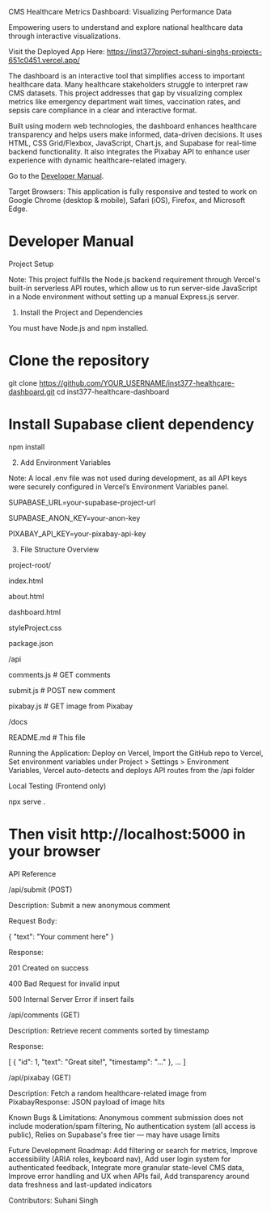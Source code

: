 CMS Healthcare Metrics Dashboard: Visualizing Performance Data

Empowering users to understand and explore national healthcare data through interactive visualizations.

Visit the Deployed App Here: https://inst377project-suhani-singhs-projects-651c0451.vercel.app/

The dashboard is an interactive tool that simplifies access to important healthcare data. Many healthcare stakeholders struggle to interpret raw CMS datasets. This project addresses that gap by visualizing complex metrics like emergency department wait times, vaccination rates, and sepsis care compliance in a clear and interactive format.

Built using modern web technologies, the dashboard enhances healthcare transparency and helps users make informed, data-driven decisions. It uses HTML, CSS Grid/Flexbox, JavaScript, Chart.js, and Supabase for real-time backend functionality. It also integrates the Pixabay API to enhance user experience with dynamic healthcare-related imagery.

Go to the [Developer Manual](#developer-manual).

Target Browsers: This application is fully responsive and tested to work on Google Chrome (desktop & mobile), Safari (iOS), Firefox, and Microsoft Edge.

# Developer Manual

Project Setup

Note: This project fulfills the Node.js backend requirement through Vercel's built-in serverless API routes, which allow us to run server-side JavaScript in a Node environment without setting up a manual Express.js server.

1. Install the Project and Dependencies

You must have Node.js and npm installed.

# Clone the repository
git clone https://github.com/YOUR_USERNAME/inst377-healthcare-dashboard.git
cd inst377-healthcare-dashboard

# Install Supabase client dependency
npm install



2. Add Environment Variables

Note: A local .env file was not used during development, as all API keys were securely configured in Vercel’s Environment Variables panel.

SUPABASE_URL=your-supabase-project-url

SUPABASE_ANON_KEY=your-anon-key

PIXABAY_API_KEY=your-pixabay-api-key



3. File Structure Overview

project-root/

index.html

about.html

dashboard.html

styleProject.css

package.json

/api

comments.js       # GET comments

submit.js         # POST new comment

pixabay.js        # GET image from Pixabay

/docs

README.md         # This file



Running the Application: Deploy on Vercel, Import the GitHub repo to Vercel, Set environment variables under Project > Settings > Environment Variables, Vercel auto-detects and deploys API routes from the /api folder



Local Testing (Frontend only)

npx serve .
# Then visit http://localhost:5000 in your browser

API Reference

/api/submit (POST)

Description: Submit a new anonymous comment

Request Body:

{
  "text": "Your comment here"
}

Response:

201 Created on success

400 Bad Request for invalid input

500 Internal Server Error if insert fails



/api/comments (GET)

Description: Retrieve recent comments sorted by timestamp

Response:

[
  { "id": 1, "text": "Great site!", "timestamp": "..." },
  ...
]



/api/pixabay (GET)

Description: Fetch a random healthcare-related image from PixabayResponse: JSON payload of image hits



Known Bugs & Limitations: Anonymous comment submission does not include moderation/spam filtering, No authentication system (all access is public), Relies on Supabase's free tier — may have usage limits



Future Development Roadmap: Add filtering or search for metrics, Improve accessibility (ARIA roles, keyboard nav), Add user login system for authenticated feedback, Integrate more granular state-level CMS data, Improve error handling and UX when APIs fail, Add transparency around data freshness and last-updated indicators



Contributors: Suhani Singh
